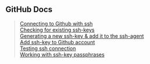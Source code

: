## GitHub Docs

> [Connecting to Github with ssh](https://docs.github.com/en/authentication/connecting-to-github-with-ssh)  
> [Checking for existing ssh-keys](https://docs.github.com/en/authentication/connecting-to-github-with-ssh/checking-for-existing-ssh-keys)  
> [Generating a new ssh-key & add it to the ssh-agent](https://docs.github.com/en/authentication/connecting-to-github-with-ssh/generating-a-new-ssh-key-and-adding-it-to-the-ssh-agent)  
> [Add ssh-key to Github account](https://docs.github.com/en/authentication/connecting-to-github-with-ssh/adding-a-new-ssh-key-to-your-github-account)  
> [Testing ssh connection](https://docs.github.com/en/authentication/connecting-to-github-with-ssh/testing-your-ssh-connection)  
> [Working with ssh-key passphrases](https://docs.github.com/en/authentication/connecting-to-github-with-ssh/working-with-ssh-key-passphrases)
